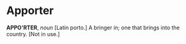 # Apporter

**APPO'RTER**, _noun_ \[Latin porto.\] A bringer in; one that brings into the country. \[Not in use.\]
